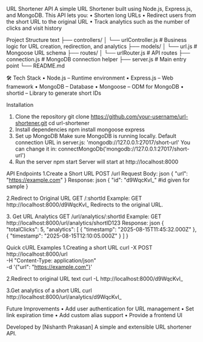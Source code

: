 URL Shortener API
A simple URL Shortener built using Node.js, Express.js, and MongoDB.
This API lets you:
•	Shorten long URLs
•	Redirect users from the short URL to the original URL
•	Track analytics such as the number of clicks and visit history

Project Structure
text
├── controllers/
│   └── urlController.js     # Business logic for URL creation, redirection, and analytics
├── models/
│   └── url.js               # Mongoose URL schema
├── routes/
│   └── urlRouter.js         # API routes
├── connection.js            # MongoDB connection helper
├── server.js                # Main entry point
└── README.md


🛠 Tech Stack
•	Node.js – Runtime environment
•	Express.js – Web framework
•	MongoDB – Database
•	Mongoose – ODM for MongoDB
•	shortid – Library to generate short IDs


Installation
1.	Clone the repository
git clone https://github.com/your-username/url-shortener.git
cd url-shortener
2.	Install dependencies
npm install mongoose express
3.	Set up MongoDB
Make sure MongoDB is running locally.
Default connection URL in server.js:
'mongodb://127.0.0.1:27017/short-url'
You can change it in: connectMongoDb('mongodb://127.0.0.1:27017/short-url')
4.	Run the server
npm start
Server will start at http://localhost:8000


API Endpoints
1.Create a Short URL
POST /url
Request Body:
json
{
  "url": "https://example.com"
}
Response:
json
{
  "id": "d9WqcKvI_" #id given for sample
}

2️.Redirect to Original URL
GET /:shortId
Example:
GET http://localhost:8000/d9WqcKvI_
Redirects to the original URL.

3️. Get URL Analytics
GET /url/analytics/:shortId
Example:
GET http://localhost:8000/url/analytics/shortID123
Response:
json
{
  "totalClicks": 5,
  "analytics": [
    { "timestamp": "2025-08-15T11:45:32.000Z" },
    { "timestamp": "2025-08-15T12:10:05.000Z" }
  ]
}

Quick cURL Examples
1.Creating a short URL
curl -X POST http://localhost:8000/url \
-H "Content-Type: application/json" \
-d '{"url": "https://example.com"}'

2.Redirect to original URL
text
curl -L http://localhost:8000/d9WqcKvI_

3.Get analytics of a short URL
curl http://localhost:8000/url/analytics/d9WqcKvI_

Future Improvements
•	Add user authentication for URL management
•	Set link expiration time
•	Add custom alias support
•	Provide a frontend UI

Developed by [Nishanth Prakasan]
A simple and extensible URL shortener API.


